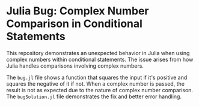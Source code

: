 # Julia Bug: Complex Number Comparison in Conditional Statements

This repository demonstrates an unexpected behavior in Julia when using complex numbers within conditional statements. The issue arises from how Julia handles comparisons involving complex numbers. 

The `bug.jl` file shows a function that squares the input if it's positive and squares the negative of it if not.  When a complex number is passed, the result is not as expected due to the nature of complex number comparison. The `bugSolution.jl` file demonstrates the fix and better error handling.